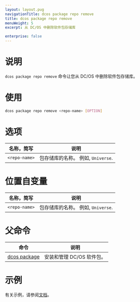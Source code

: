```yaml
---
layout: layout.pug
navigationTitle: dcos package repo remove
title: dcos package repo remove
menuWeight: 5
excerpt: 从 DC/OS 中删除软件包存储库

enterprise: false
---
```



# 说明
`dcos package repo remove` 命令让您从 DC/OS 中删除软件包存储库。

# 使用

```bash
dcos package repo remove <repo-name> [OPTION]
```

# 选项

| 名称，简写 | 说明 |
|---------|-------------|
| `<repo-name>`   |   包存储库的名称。 例如, `Universe`. |

# 位置自变量

| 名称，简写 | 说明 |
|---------|-------------|
| `<repo-name>`   |   包存储库的名称。 例如, `Universe`. |

# 父命令

| 命令 | 说明 |
|---------|-------------|
| [dcos package](/cn/1.11/cli/command-reference/dcos-package/) | 安装和管理 DC/OS 软件包。|

# 示例

有关示例，请参阅[文档](/cn/1.11/administering-clusters/repo/)。
